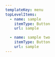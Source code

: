 ```yaml
---
templateKey: menu
topLevelItems:
  - name: sample
    itemType: Button
    url: sample

  - name: sample two
    itemType: Button
    url: sample
---
```



